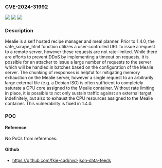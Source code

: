 ### [CVE-2024-31992](https://cve.mitre.org/cgi-bin/cvename.cgi?name=CVE-2024-31992)
![](https://img.shields.io/static/v1?label=Product&message=mealie&color=blue)
![](https://img.shields.io/static/v1?label=Version&message=%3D%20%3C%201.4.0%20&color=brighgreen)
![](https://img.shields.io/static/v1?label=Vulnerability&message=CWE-400%3A%20Uncontrolled%20Resource%20Consumption&color=brighgreen)

### Description

Mealie is a self hosted recipe manager and meal planner. Prior to 1.4.0, the safe_scrape_html function utilizes a user-controlled URL to issue a request to a remote server, however these requests are not rate-limited. While there are efforts to prevent DDoS by implementing a timeout on requests, it is possible for an attacker to issue a large number of requests to the server which will be handled in batches based on the configuration of the Mealie server. The chunking of responses is helpful for mitigating memory exhaustion on the Mealie server, however a single request to an arbitrarily large external file (e.g. a Debian ISO) is often sufficient to completely saturate a CPU core assigned to the Mealie container. Without rate limiting in place, it is possible to not only sustain traffic against an external target indefinitely, but also to exhaust the CPU resources assigned to the Mealie container. This vulnerability is fixed in 1.4.0.

### POC

#### Reference
No PoCs from references.

#### Github
- https://github.com/fkie-cad/nvd-json-data-feeds

